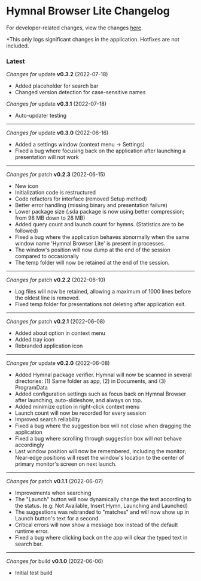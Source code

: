 # Hymnal Browser Lite Changelog

For developer-related changes, view the changes [here](https://github.com/msdacsystems/hymnalbrowser-lite/commits/main).

*This only logs significant changes in the application. Hotfixes are not included.

### Latest

*Changes for* update **v0.3.2** (2022-07-18)
- Added placeholder for search bar
- Changed version detection for case-sensitive names

*Changes for* update **v0.3.1** (2022-07-18)
- Auto-updater testing

---

*Changes for* update **v0.3.0** (2022-06-16)
- Added a settings window (context menu -> Settings)
- Fixed a bug where focusing back on the application after launching a presentation will not work

---

*Changes for* patch **v0.2.3** (2022-06-15)
- New icon
- Initialization code is restructured
- Code refactors for interface (removed Setup method)
- Better error handling (missing binary and presentation failure)
- Lower package size (.sda package is now using better compression; from 98 MB down to 28 MB)
- Added query count and launch count for hymns. (Statistics are to be followed)
- Fixed a bug where the application behaves abnormally when the same window name 'Hymnal Browser Lite' is present in processes.
- The window's position will now dump at the end of the session compared to occasionally
- The temp folder will now be retained at the end of the session.

---

*Changes for* patch **v0.2.2** (2022-06-10)
- Log files will now be retained, allowing a maximum of 1000 lines before the oldest line is removed.
- Fixed temp folder for presentations not deleting after application exit.

---

*Changes for* patch **v0.2.1** (2022-06-08)
- Added about option in context menu
- Added tray icon
- Rebranded application icon

---

*Changes for* update **v0.2.0** (2022-06-08)
- Added Hymnal package verifier. Hymnal will now be scanned in several directories: (1) Same folder as app, (2) in Documents, and (3) ProgramData
- Added configuration settings such as focus back on Hymnal Browser after launching, auto-slideshow, and always on top.
- Added minimize option in right-click context menu
- Launch count will now be recorded for every session
- Improved search reliability
- Fixed a bug where the suggestion box will not close when dragging the application
- Fixed a bug where scrolling through suggestion box will not behave accordingly
- Last window position will now be remembered, including the monitor; Near-edge positions will reset the window's location to the center of primary monitor's screen on next launch.

---

*Changes for* patch **v0.1.1** (2022-06-07)
- Improvements when searching
- The "Launch" button will now dynamically change the text according to the status. (e.g: Not Available, Insert Hymn, Launching and Launched)
- The suggestions was rebranded to "matches" and will now show up in Launch button's text for a second.
- Critical errors will now show a message box instead of the default runtime error.
- Fixed a bug where clicking back on the app will clear the typed text in search bar.

---

*Changes for* build **v0.1.0** (2022-06-06)
- Initial test build